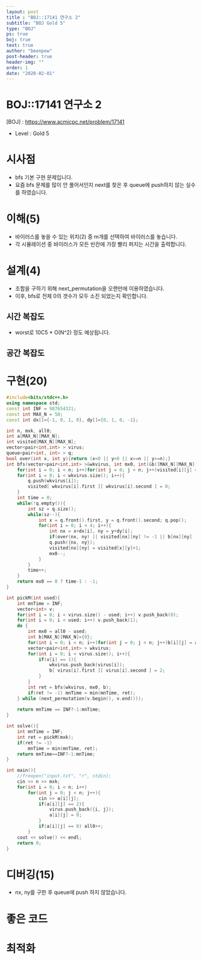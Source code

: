 ```yaml
---
layout: post
title : "BOJ::17141 연구소 2"
subtitle: "BOJ Gold 5"
type: "BOJ"
ps: true
boj: true
text: true
author: "beenpow"
post-header: true
header-img: ""
order: 1
date: "2020-02-01"
---
```


# BOJ::17141 연구소 2
[BOJ] : <https://www.acmicpc.net/problem/17141>
- Level : Gold 5

# 시사점
- bfs 기본 구현 문제입니다.
- 요즘 bfs 문제를 많이 안 풀어서인지 next를 찾은 후 queue에 push하지 않는 실수를 하였습니다.

# 이해(5)
- 바이러스를 놓을 수 있는 위치(2) 중 m개를 선택하여 바이러스를 놓습니다.
- 각 시뮬레이션 중 바이러스가 모든 빈칸에 가장 빨리 퍼지는 시간을 출력합니다.


# 설계(4)

- 조합을 구하기 위해 next_permutation을 오랜만에 이용하였습니다.
- 이후, bfs로 전체 0의 갯수가 모두 소진 되었는지 확인합니다.


## 시간 복잡도
- worst로 10C5 * O(N^2) 정도 예상됩니다.


## 공간 복잡도

# 구현(20)

```cpp
#include<bits/stdc++.h>
using namespace std;
const int INF = 987654321;
const int MAX_N = 50;
const int dx[]={-1, 0, 1, 0}, dy[]={0, 1, 0, -1};

int n, mxk, all0;
int a[MAX_N][MAX_N];
int visited[MAX_N][MAX_N];
vector<pair<int,int> > virus;
queue<pair<int, int> > q;
bool over(int x, int y){return (x<0 || y<0 || x>=n || y>=n);}
int bfs(vector<pair<int,int> >&wkvirus, int mx0, int(&b)[MAX_N][MAX_N]){
    for(int i = 0; i < n; i++)for(int j = 0; j < n; j++)visited[i][j] = -1;
    for(int i = 0; i < wkvirus.size(); i++){
        q.push(wkvirus[i]);
        visited[ wkvirus[i].first ][ wkvirus[i].second ] = 0;
    }
    int time = 0;
    while(!q.empty()){
        int sz = q.size();
        while(sz--){
            int x = q.front().first, y = q.front().second; q.pop();
            for(int i = 0; i < 4; i++){
                int nx = x+dx[i], ny = y+dy[i];
                if(over(nx, ny) || visited[nx][ny] != -1 || b[nx][ny] != 0) continue;
                q.push({nx, ny});
                visited[nx][ny] = visited[x][y]+1;
                mx0--;
            }
        }
        time++;
    }
    return mx0 == 0 ? time-1 : -1;
}

int pickM(int used){
    int mnTime = INF;
    vector<int> v;
    for(int i = 0; i < virus.size() - used; i++) v.push_back(0);
    for(int i = 0; i < used; i++) v.push_back(1);
    do {
        int mx0 = all0 - used;
        int b[MAX_N][MAX_N]={0};
        for(int i = 0; i < n; i++)for(int j = 0; j < n; j++)b[i][j] = a[i][j];
        vector<pair<int,int> > wkvirus;
        for(int i = 0; i < virus.size(); i++){
            if(v[i] == 1){
                wkvirus.push_back(virus[i]);
                b[ virus[i].first ][ virus[i].second ] = 2;
            }
        }
        int ret = bfs(wkvirus, mx0, b);
        if(ret != -1) mnTime = min(mnTime, ret);
    } while (next_permutation(v.begin(), v.end()));
    
    return mnTime == INF?-1:mnTime;
}

int solve(){
    int mnTime = INF;
    int ret = pickM(mxk);
    if(ret != -1)
        mnTime = min(mnTime, ret);
    return mnTime==INF?-1:mnTime;
}

int main(){
    //freopen("input.txt", "r", stdin);
    cin >> n >> mxk;
    for(int i = 0; i < n; i++)
        for(int j = 0; j < n; j++){
            cin >> a[i][j];
            if(a[i][j] == 2){
                virus.push_back({i, j});
                a[i][j] = 0;
            }
            if(a[i][j] == 0) all0++;
        }
    cout << solve() << endl;
    return 0;
}
```

# 디버깅(15)
- nx, ny를 구한 후 queue에 push 하지 않았습니다.

# 좋은 코드

# 최적화
